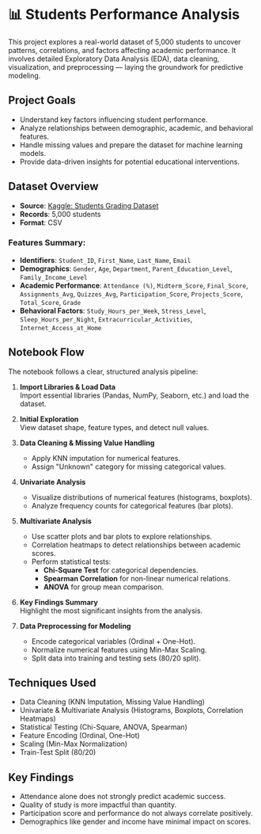 # 📊 Students Performance Analysis
This project explores a real-world dataset of 5,000 students to uncover patterns, correlations, and factors affecting academic performance. It involves detailed Exploratory Data Analysis (EDA), data cleaning, visualization, and preprocessing — laying the groundwork for predictive modeling.

## Project Goals
- Understand key factors influencing student performance.
- Analyze relationships between demographic, academic, and behavioral features.
- Handle missing values and prepare the dataset for machine learning models.
- Provide data-driven insights for potential educational interventions.

## Dataset Overview
- **Source**: [Kaggle: Students Grading Dataset](https://www.kaggle.com/datasets/mahmoudelhemaly/students-grading-dataset)
- **Records**: 5,000 students
- **Format**: CSV

### Features Summary:
- **Identifiers**: `Student_ID`, `First_Name`, `Last_Name`, `Email`
- **Demographics**: `Gender`, `Age`, `Department`, `Parent_Education_Level`, `Family_Income_Level`
- **Academic Performance**: `Attendance (%)`, `Midterm_Score`, `Final_Score`, `Assignments_Avg`, `Quizzes_Avg`, `Participation_Score`, `Projects_Score`, `Total_Score`, `Grade`
- **Behavioral Factors**: `Study_Hours_per_Week`, `Stress_Level`, `Sleep_Hours_per_Night`, `Extracurricular_Activities`, `Internet_Access_at_Home`

## Notebook Flow
The notebook follows a clear, structured analysis pipeline:

1. **Import Libraries & Load Data**  
   Import essential libraries (Pandas, NumPy, Seaborn, etc.) and load the dataset.

2. **Initial Exploration**  
   View dataset shape, feature types, and detect null values.

3. **Data Cleaning & Missing Value Handling**  
   - Apply KNN imputation for numerical features.
   - Assign "Unknown" category for missing categorical values.

4. **Univariate Analysis**  
   - Visualize distributions of numerical features (histograms, boxplots).
   - Analyze frequency counts for categorical features (bar plots).

5. **Multivariate Analysis**  
   - Use scatter plots and bar plots to explore relationships.
   - Correlation heatmaps to detect relationships between academic scores.
   - Perform statistical tests:
     - **Chi-Square Test** for categorical dependencies.
     - **Spearman Correlation** for non-linear numerical relations.
     - **ANOVA** for group mean comparison.

6. **Key Findings Summary**  
   Highlight the most significant insights from the analysis.

7. **Data Preprocessing for Modeling**  
   - Encode categorical variables (Ordinal + One-Hot).
   - Normalize numerical features using Min-Max Scaling.
   - Split data into training and testing sets (80/20 split).

## Techniques Used
- Data Cleaning (KNN Imputation, Missing Value Handling)
- Univariate & Multivariate Analysis (Histograms, Boxplots, Correlation Heatmaps)
- Statistical Testing (Chi-Square, ANOVA, Spearman)
- Feature Encoding (Ordinal, One-Hot)
- Scaling (Min-Max Normalization)
- Train-Test Split (80/20)

## Key Findings
- Attendance alone does not strongly predict academic success.
- Quality of study is more impactful than quantity.
- Participation score and performance do not always correlate positively.
- Demographics like gender and income have minimal impact on scores.


